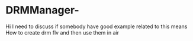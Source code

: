 DRMManager-
===========

Hi I need to discuss if somebody have good example related to this means How to create drm flv and then use them in air